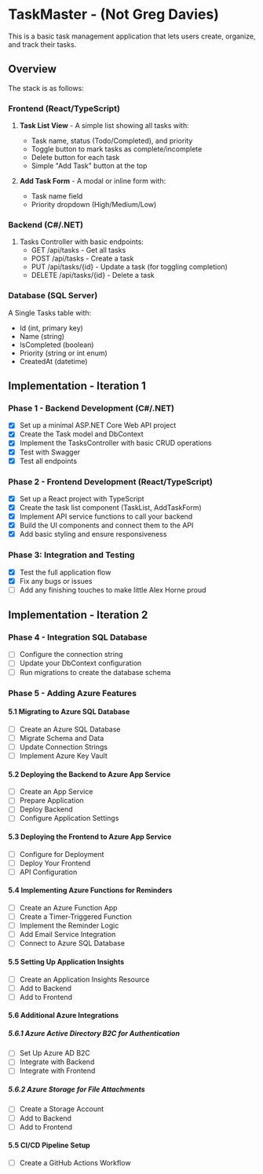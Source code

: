 # TaskMaster - (Not Greg Davies)
This is a basic task management application that lets users create, organize, and track their tasks.

## Overview

The stack is as follows:

### Frontend (React/TypeScript)

1. **Task List View** - A simple list showing all tasks with:
   - Task name, status (Todo/Completed), and priority
   - Toggle button to mark tasks as complete/incomplete
   - Delete button for each task
   - Simple "Add Task" button at the top

2. **Add Task Form** - A modal or inline form with:
   - Task name field
   - Priority dropdown (High/Medium/Low)


### Backend (C#/.NET)

1. Tasks Controller with basic endpoints:
   - GET /api/tasks - Get all tasks
   - POST /api/tasks - Create a task
   - PUT /api/tasks/{id} - Update a task (for toggling completion)
   - DELETE /api/tasks/{id} - Delete a task


### Database (SQL Server)

A Single Tasks table with:
- Id (int, primary key)
- Name (string)
- IsCompleted (boolean)
- Priority (string or int enum)
- CreatedAt (datetime)



## Implementation - Iteration 1

### **Phase 1 - Backend Development (C#/.NET)**

   - [X] Set up a minimal ASP.NET Core Web API project
   - [X] Create the Task model and DbContext
   - [X] Implement the TasksController with basic CRUD operations
   - [X] Test with Swagger
   - [X] Test all endpoints

### **Phase 2 - Frontend Development (React/TypeScript)**

   - [X] Set up a React project with TypeScript
   - [X] Create the task list component (TaskList, AddTaskForm)
   - [X] Implement API service functions to call your backend
   - [X] Build the UI components and connect them to the API
   - [X] Add basic styling and ensure responsiveness

### **Phase 3: Integration and Testing**

  - [X] Test the full application flow
  - [X] Fix any bugs or issues
  - [ ] Add any finishing touches to make little Alex Horne proud

## Implementation - Iteration 2

### Phase 4 - Integration SQL Database

   - [ ] Configure the connection string
   - [ ] Update your DbContext configuration
   - [ ] Run migrations to create the database schema

### Phase 5 - Adding Azure Features

#### 5.1 Migrating to Azure SQL Database

   - [ ] Create an Azure SQL Database
   - [ ] Migrate Schema and Data
   - [ ] Update Connection Strings
   - [ ] Implement Azure Key Vault 

#### 5.2 Deploying the Backend to Azure App Service

   - [ ] Create an App Service
   - [ ] Prepare Application
   - [ ] Deploy Backend
   - [ ] Configure Application Settings

#### 5.3 Deploying the Frontend to Azure App Service

   - [ ] Configure for Deployment
   - [ ] Deploy Your Frontend
   - [ ] API Configuration

#### 5.4 Implementing Azure Functions for Reminders

   - [ ] Create an Azure Function App
   - [ ] Create a Timer-Triggered Function
   - [ ] Implement the Reminder Logic
   - [ ] Add Email Service Integration
   - [ ] Connect to Azure SQL Database

#### 5.5 Setting Up Application Insights

   - [ ] Create an Application Insights Resource
   - [ ] Add to Backend
   - [ ] Add to Frontend 

#### 5.6 Additional Azure Integrations

##### 5.6.1 Azure Active Directory B2C for Authentication

   - [ ] Set Up Azure AD B2C
   - [ ] Integrate with Backend
   - [ ] Integrate with Frontend

##### 5.6.2 Azure Storage for File Attachments

   - [ ] Create a Storage Account
   - [ ] Add to Backend
   - [ ] Add to Frontend

#### 5.5 CI/CD Pipeline Setup

   - [ ] Create a GitHub Actions Workflow
